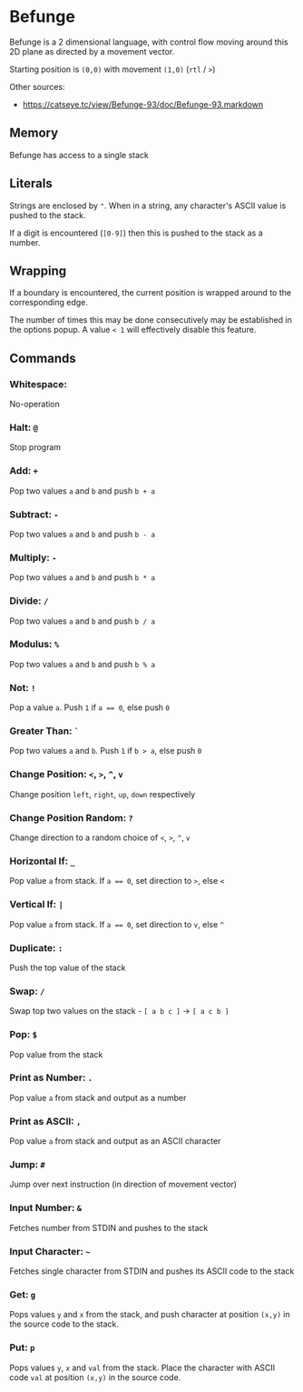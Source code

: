 # Befunge
Befunge is a 2 dimensional language, with control flow moving around this 2D plane as directed by a movement vector.

Starting position is `(0,0)` with movement `(1,0)` (`rtl` / `>`)

Other sources:
- https://catseye.tc/view/Befunge-93/doc/Befunge-93.markdown

## Memory
Befunge has access to a single stack

## Literals
Strings are enclosed by `"`. When in a string, any character's ASCII value is pushed to the stack.

If a digit is encountered (`[0-9]`) then this is pushed to the stack as a number.

## Wrapping
If a boundary is encountered, the current position is wrapped around to the corresponding edge.

The number of times this may be done consecutively may be established in the options popup. A value `< 1` will effectively disable this feature.

## Commands

### Whitespace: ` `
No-operation

### Halt: `@`
Stop program

### Add: `+`
Pop two values `a` and `b` and push `b + a`

### Subtract: `-`
Pop two values `a` and `b` and push `b - a`

### Multiply: `-`
Pop two values `a` and `b` and push `b * a`

### Divide: `/`
Pop two values `a` and `b` and push `b / a`

### Modulus: `%`
Pop two values `a` and `b` and push `b % a`

### Not: `!`
Pop a value `a`. Push `1` if `a == 0`, else push `0`

### Greater Than: `` ` ``
Pop two values `a` and `b`. Push `1` if `b > a`, else push `0`

### Change Position: `<`, `>`, `^`, `v`
Change position `left`, `right`, `up`, `down` respectively

### Change Position Random: `?`
Change direction to a random choice of `<`, `>`, `^`, `v`

### Horizontal If: `_`
Pop value `a` from stack. If `a == 0`, set direction to `>`, else `<`

### Vertical If: `|`
Pop value `a` from stack. If `a == 0`, set direction to `v`, else `^`

### Duplicate: `:`
Push the top value of the stack

### Swap: `/`
Swap top two values on the stack - `[ a b c ]` -> `[ a c b ]`

### Pop: `$`
Pop value from the stack

### Print as Number: `.`
Pop value `a` from stack and output as a number

### Print as ASCII: `,`
Pop value `a` from stack and output as an ASCII character

### Jump: `#`
Jump over next instruction (in direction of movement vector)

### Input Number: `&`
Fetches number from STDIN and pushes to the stack

### Input Character: `~`
Fetches single character from STDIN and pushes its ASCII code to the stack

### Get: `g`
Pops values `y` and `x` from the stack, and push character at position `(x,y)` in the source code to the stack.

### Put: `p`
Pops values `y`, `x` and `val` from the stack. Place the character with ASCII code `val` at position `(x,y)` in the source code.